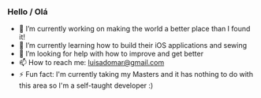 ### Hello / Olá 

- 🔭 I’m currently working on making the world a better place than I found it!
- 🌱 I’m currently learning how to build their iOS applications and sewing
- 🤔 I’m looking for help with how to improve and get better
- 📫 How to reach me: luisadomar@gmail.com
- ⚡ Fun fact: I'm currently taking my Masters and it has nothing to do with this area so I'm a self-taught developer :)

<!--

Here are some ideas to get you started:

- 🔭 I’m currently working on ...
- 🌱 I’m currently learning ...
- 👯 I’m looking to collaborate on ...
- 🤔 I’m looking for help with ...
- 💬 Ask me about ...
- 📫 How to reach me: ...
- 😄 Pronouns: ...
- ⚡ Fun fact: ...
-->
